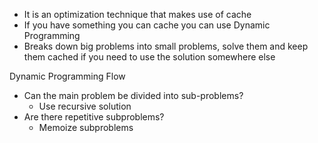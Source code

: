 - It is an optimization technique that makes use of cache
- If you have something you can cache you can use Dynamic Programming
- Breaks down big problems into small problems, solve them and keep them cached if you need to use the solution somewhere else

Dynamic Programming Flow
- Can the main problem be divided into sub-problems?
	- Use recursive solution
- Are there repetitive subproblems?
	- Memoize subproblems